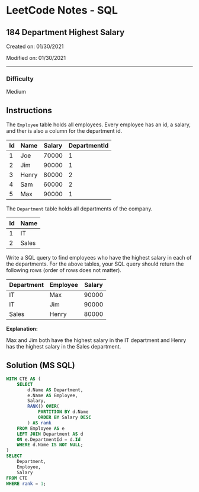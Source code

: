 # LeetCode Notes - SQL

## 184 Department Highest Salary

Created on: 01/30/2021

Modified on: 01/30/2021

---

### Difficulty

Medium

## Instructions

The `Employee` table holds all employees. Every employee has an id, a salary, and ther is also a column for the department id.


| Id | Name  | Salary | DepartmentId |
| -- | ----- | ------ | ------------ |
| 1  | Joe   | 70000  | 1            |
| 2  | Jim   | 90000  | 1            |
| 3  | Henry | 80000  | 2            |
| 4  | Sam   | 60000  | 2            |
| 5  | Max   | 90000  | 1            |

The `Department` table holds all departments of the company.

| Id | Name   |
| -- | ------ |
| 1  | IT     |
| 2  | Sales  |

Write a SQL query to find employees who have the highest salary in each of the departments. For the above tables, your SQL query should return the following rows (order of rows does not matter).

| Department | Employee | Salary |
| ---------- | -------- | ------ |
| IT         | Max      | 90000  |
| IT         | Jim      | 90000  |
| Sales      | Henry    | 80000  |

**Explanation:**

Max and Jim both have the highest salary in the IT department and Henry has the highest salary in the Sales department.

## Solution (MS SQL)

``` sql
WITH CTE AS (
    SELECT 
        d.Name AS Department,
        e.Name AS Employee,
        Salary,
        RANK() OVER(
            PARTITION BY d.Name
            ORDER BY Salary DESC
        ) AS rank
    FROM Employee AS e
    LEFT JOIN Department AS d
    ON e.DepartmentId = d.Id
    WHERE d.Name IS NOT NULL;
)
SELECT 
    Department,
    Employee,
    Salary
FROM CTE
WHERE rank = 1;
```